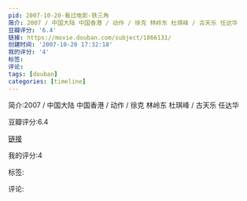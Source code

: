 ```yaml
---
pid: 2007-10-20-看过电影-铁三角
简介: 2007 / 中国大陆 中国香港 / 动作 / 徐克 林岭东 杜琪峰 / 古天乐 任达华
豆瓣评分: '6.4'
链接: https://movie.douban.com/subject/1866131/
创建时间: '2007-10-20 17:32:18'
我的评分: '4'
标签:
评论:
tags: [douban]
categories: [timeline]
---
```

简介:2007 / 中国大陆 中国香港 / 动作 / 徐克 林岭东 杜琪峰 / 古天乐 任达华

豆瓣评分:6.4

[链接](https://movie.douban.com/subject/1866131/)

我的评分:4

标签:

评论:

